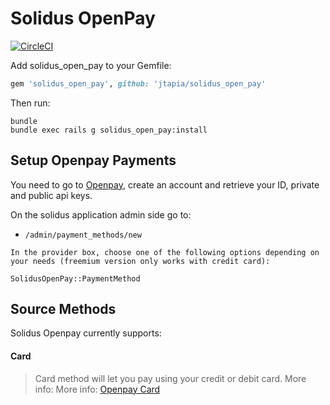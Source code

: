 # Solidus OpenPay

[![CircleCI](https://circleci.com/gh/jtapia/solidus_open_pay.svg?style=shield)](https://circleci.com/gh/jtapia/solidus_open_pay)

Add solidus_open_pay to your Gemfile:

```ruby
gem 'solidus_open_pay', github: 'jtapia/solidus_open_pay'
```

Then run:

```shell
bundle
bundle exec rails g solidus_open_pay:install
```

## Setup Openpay Payments

You need to go to [Openpay](https://www.openpay.mx/), create an account and retrieve your ID, private and public api keys.

On the solidus application admin side go to:

- `/admin/payment_methods/new`

```
In the provider box, choose one of the following options depending on your needs (freemium version only works with credit card):

SolidusOpenPay::PaymentMethod
```
    
## Source Methods

Solidus Openpay currently supports:

#### Card
> Card method will let you pay using your credit or debit card. More info: More info: [Openpay Card](https://www.openpay.mx/docs/save-card.html)

